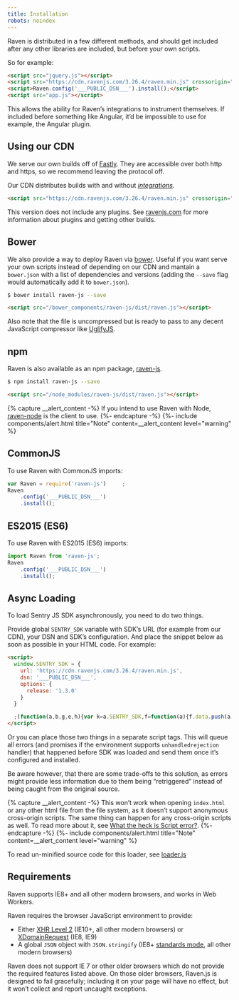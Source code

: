 ```yaml
---
title: Installation
robots: noindex
---
```


Raven is distributed in a few different methods, and should get included after any other libraries are included, but before your own scripts.

So for example:

```html
<script src="jquery.js"></script>
<script src="https://cdn.ravenjs.com/3.26.4/raven.min.js" crossorigin="anonymous"></script>
<script>Raven.config('___PUBLIC_DSN___').install();</script>
<script src="app.js"></script>
```

This allows the ability for Raven’s integrations to instrument themselves. If included before something like Angular, it’d be impossible to use for example, the Angular plugin.

## Using our CDN

We serve our own builds off of [Fastly](http://www.fastly.com/). They are accessible over both http and https, so we recommend leaving the protocol off.

Our CDN distributes builds with and without [_integrations_](/clients/javascript/integrations/).

```html
<script src="https://cdn.ravenjs.com/3.26.4/raven.min.js" crossorigin="anonymous"></script>
```

This version does not include any plugins. See [ravenjs.com](http://ravenjs.com/) for more information about plugins and getting other builds.

## Bower

We also provide a way to deploy Raven via [bower](http://bower.io/). Useful if you want serve your own scripts instead of depending on our CDN and mantain a `bower.json` with a list of dependencies and versions (adding the `--save` flag would automatically add it to `bower.json`).

```sh
$ bower install raven-js --save
```

```html
<script src="/bower_components/raven-js/dist/raven.js"></script>
```

Also note that the file is uncompressed but is ready to pass to any decent JavaScript compressor like [UglifyJS](https://github.com/mishoo/UglifyJS2).

## npm

Raven is also available as an npm package, [raven-js](https://www.npmjs.com/package/raven-js).

```sh
$ npm install raven-js --save
```

```html
<script src="/node_modules/raven-js/dist/raven.js"></script>
```

{% capture __alert_content -%}
If you intend to use Raven with Node, [raven-node](https://github.com/getsentry/raven-node) is the client to use.
{%- endcapture -%}
{%- include components/alert.html
    title="Note"
    content=__alert_content
    level="warning"
%}

## CommonJS

To use Raven with CommonJS imports:

```javascript
var Raven = require('raven-js')     ;
Raven
    .config('___PUBLIC_DSN___')
    .install();
```

## ES2015 (ES6)

To use Raven with ES2015 (ES6) imports:

```javascript
import Raven from 'raven-js';
Raven
    .config('___PUBLIC_DSN___')
    .install();
```

## Async Loading

To load Sentry JS SDK asynchronously, you need to do two things.

Provide global `SENTRY_SDK` variable with SDK’s URL (for example from our CDN), your DSN and SDK’s configuration. And place the snippet below as soon as possible in your HTML code. For example:

```html
<script>
  window.SENTRY_SDK = {
    url: 'https://cdn.ravenjs.com/3.26.4/raven.min.js',
    dsn: '___PUBLIC_DSN___',
    options: {
      release: '1.3.0'
    }
  }

  ;(function(a,b,g,e,h){var k=a.SENTRY_SDK,f=function(a){f.data.push(a)};f.data=[];var l=a[e];a[e]=function(c,b,e,d,h){f({e:[].slice.call(arguments)});l&&l.apply(a,arguments)};var m=a[h];a[h]=function(c){f({p:c.reason});m&&m.apply(a,arguments)};var n=b.getElementsByTagName(g)[0];b=b.createElement(g);b.src=k.url;b.crossorigin="anonymous";b.addEventListener("load",function(){try{a[e]=l;a[h]=m;var c=f.data,b=a.Raven;b.config(k.dsn,k.options).install();var g=a[e];if(c.length)for(var d=0;d<c.length;d++)c[d].e?g.apply(b.TraceKit,c[d].e):c[d].p&&b.captureException(c[d].p)}catch(p){console.log(p)}});n.parentNode.insertBefore(b,n)})(window,document,"script","onerror","onunhandledrejection");
</script>
```

Or you can place those two things in a separate script tags. This will queue all errors (and promises if the environment supports `unhandledrejection` handler) that happened before SDK was loaded and send them once it’s configured and installed.

Be aware however, that there are some trade-offs to this solution, as errors might provide less information due to them being “retriggered” instead of being caught from the original source.

{% capture __alert_content -%}
This won’t work when opening `index.html` or any other html file from the file system, as it doesn’t support anonymous cross-origin scripts. The same thing can happen for any cross-origin scripts as well. To read more about it, see [What the heck is Script error?](https://blog.sentry.io/2016/05/17/what-is-script-error).
{%- endcapture -%}
{%- include components/alert.html
    title="Note"
    content=__alert_content
    level="warning"
%}

To read un-minified source code for this loader, see [loader.js](https://github.com/getsentry/raven-js/blob/master/packages/raven-js/src/loader.js)

## Requirements

Raven supports IE8+ and all other modern browsers, and works in Web Workers.

Raven requires the browser JavaScript environment to provide:

-   Either [XHR Level 2](http://caniuse.com/#feat=xhr2) (IE10+, all other modern browsers) or [XDomainRequest](https://developer.mozilla.org/en-US/docs/Web/API/XDomainRequest) (IE8, IE9)
-   A global `JSON` object with `JSON.stringify` (IE8+ [standards mode](http://msdn.microsoft.com/en-us/library/cc288325(VS.85).aspx), all other modern browsers)

Raven does not support IE 7 or other older browsers which do not provide the required features listed above. On those older browsers, Raven.js is designed to fail gracefully; including it on your page will have no effect, but it won’t collect and report uncaught exceptions.
